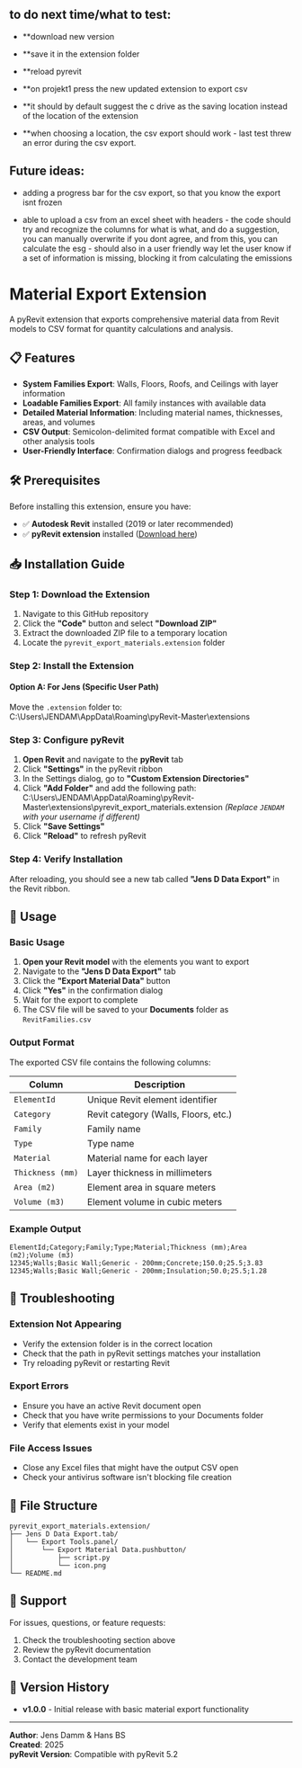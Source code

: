## to do next time/what to test:
- **download new version
- **save it in the extension folder
- **reload pyrevit
- **on projekt1 press the new updated extension to export csv

- **it should by default suggest the c drive as the saving location instead of the location of the extension
- **when choosing a location, the csv export should work - last test threw an error during the csv export.

## Future ideas:
- adding a progress bar for the csv export, so that you know the export isnt frozen

- able to upload a csv from an excel sheet with headers - the code should try and recognize the columns for what is what, and do a suggestion, you can manually overwrite if you dont agree, and from this, you can calculate the esg - should also in a user friendly way let the user know if a set of information is missing, blocking it from calculating the emissions



# Material Export Extension

A pyRevit extension that exports comprehensive material data from Revit models to CSV format for quantity calculations and analysis.

## 📋 Features

- **System Families Export**: Walls, Floors, Roofs, and Ceilings with layer information
- **Loadable Families Export**: All family instances with available data
- **Detailed Material Information**: Including material names, thicknesses, areas, and volumes
- **CSV Output**: Semicolon-delimited format compatible with Excel and other analysis tools
- **User-Friendly Interface**: Confirmation dialogs and progress feedback

## 🛠 Prerequisites

Before installing this extension, ensure you have:

- ✅ **Autodesk Revit** installed (2019 or later recommended)
- ✅ **pyRevit extension** installed ([Download here](https://github.com/eirannejad/pyRevit/releases))

## 📥 Installation Guide

### Step 1: Download the Extension

1. Navigate to this GitHub repository
2. Click the **"Code"** button and select **"Download ZIP"**
3. Extract the downloaded ZIP file to a temporary location
4. Locate the `pyrevit_export_materials.extension` folder

### Step 2: Install the Extension

#### Option A: For Jens (Specific User Path)
Move the `.extension` folder to:
C:\Users\JENDAM\AppData\Roaming\pyRevit-Master\extensions


### Step 3: Configure pyRevit

1. **Open Revit** and navigate to the **pyRevit** tab
2. Click **"Settings"** in the pyRevit ribbon
3. In the Settings dialog, go to **"Custom Extension Directories"**
4. Click **"Add Folder"** and add the following path:
C:\Users\JENDAM\AppData\Roaming\pyRevit-Master\extensions\pyrevit_export_materials.extension
*(Replace `JENDAM` with your username if different)*
5. Click **"Save Settings"**
6. Click **"Reload"** to refresh pyRevit

### Step 4: Verify Installation

After reloading, you should see a new tab called **"Jens D Data Export"** in the Revit ribbon.

## 🚀 Usage

### Basic Usage

1. **Open your Revit model** with the elements you want to export
2. Navigate to the **"Jens D Data Export"** tab
3. Click the **"Export Material Data"** button
4. Click **"Yes"** in the confirmation dialog
5. Wait for the export to complete
6. The CSV file will be saved to your **Documents** folder as `RevitFamilies.csv`

### Output Format

The exported CSV file contains the following columns:

| Column | Description |
|--------|-------------|
| `ElementId` | Unique Revit element identifier |
| `Category` | Revit category (Walls, Floors, etc.) |
| `Family` | Family name |
| `Type` | Type name |
| `Material` | Material name for each layer |
| `Thickness (mm)` | Layer thickness in millimeters |
| `Area (m2)` | Element area in square meters |
| `Volume (m3)` | Element volume in cubic meters |

### Example Output

```csv
ElementId;Category;Family;Type;Material;Thickness (mm);Area (m2);Volume (m3)
12345;Walls;Basic Wall;Generic - 200mm;Concrete;150.0;25.5;3.83
12345;Walls;Basic Wall;Generic - 200mm;Insulation;50.0;25.5;1.28
```


## 🔧 Troubleshooting

### Extension Not Appearing
- Verify the extension folder is in the correct location
- Check that the path in pyRevit settings matches your installation
- Try reloading pyRevit or restarting Revit

### Export Errors
- Ensure you have an active Revit document open
- Check that you have write permissions to your Documents folder
- Verify that elements exist in your model

### File Access Issues
- Close any Excel files that might have the output CSV open
- Check your antivirus software isn't blocking file creation

## 📁 File Structure
```
pyrevit_export_materials.extension/
├── Jens D Data Export.tab/
│   └── Export Tools.panel/
│       └── Export Material Data.pushbutton/
│           ├── script.py
│           └── icon.png
└── README.md
```
## 🤝 Support

For issues, questions, or feature requests:

1. Check the troubleshooting section above
2. Review the pyRevit documentation
3. Contact the development team

## 🔄 Version History

- **v1.0.0** - Initial release with basic material export functionality

---

**Author**: Jens Damm & Hans BS  
**Created**: 2025  
**pyRevit Version**: Compatible with pyRevit 5.2